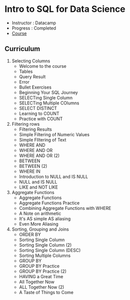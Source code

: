 ﻿# Intro to SQL for Data Science

- Instructor : Datacamp
- Progress : Completed
- [Course](https://www.datacamp.com/courses/intro-to-sql-for-data-science)
 

## Curriculum
1. Selecting Columns
    - Welcome to the course
    - Tables
    - Query Result
    - Error
    - Bullet Exercises
    - Beginning Your SQL Journey
    - SELECTing Single Column
    - SELECTing Multiple COlumns
    - SELECT DISTINCT
    - Learning to COUNT
    - Practice with COUNT
2. Filtering rows
    - Filtering Results
    - Simple Filtering of Numeric Values
    - Simple FIltering of Text
    - WHERE AND
    - WHERE AND OR
    - WHERE AND OR (2)
    - BETWEEN
    - BETWEEN (2)
    - WHERE IN
    - Introduction to NULL and IS NULL
    - NULL and IS NULL
    - LIKE and NOT LIKE
3. Aggregate Functions
    - Aggregate Functions
    - Aggregate Functions Practice
    - Combining Aggregate Functions with WHERE
    - A Note on arithmetic
    - It's AS simple AS aliasing
    - Even More Aliasing
4. Sorting, Grouping and Joins
    - ORDER BY
    - Sorting Single Column
    - Sorting Single Column (2)
    - Sorting Single Column (DESC)
    - Sorting Multiple Columns
    - GROUP BY
    - GROUP BY Practice
    - GROUP BY Practice (2)
    - HAVING a Great Time
    - All Together Now
    - ALL Together Now (2)
    - A Taste of Things to Come
